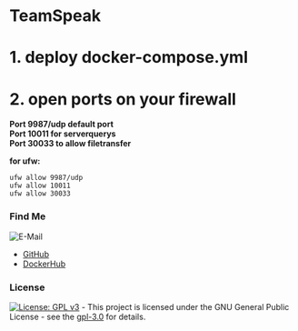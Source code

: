 # TeamSpeak

# 1. deploy docker-compose.yml

# 2. open ports on your firewall
**Port 9987/udp default port**  
**Port 10011 for serverquerys**  
**Port 30033 to allow filetransfer**  

**for ufw:**
```shell
ufw allow 9987/udp
ufw allow 10011
ufw allow 30033

```

### Find Me <a name="findme"></a>

![E-Mail](https://img.shields.io/badge/E--Mail-executor55%40gmx.de-red)
* [GitHub](https://github.com/3x3cut0r)
* [DockerHub](https://hub.docker.com/u/3x3cut0r)

### License <a name="license"></a>

[![License: GPL v3](https://img.shields.io/badge/License-GPLv3-blue.svg)](https://www.gnu.org/licenses/gpl-3.0) - This project is licensed under the GNU General Public License - see the [gpl-3.0](https://www.gnu.org/licenses/gpl-3.0.en.html) for details.
